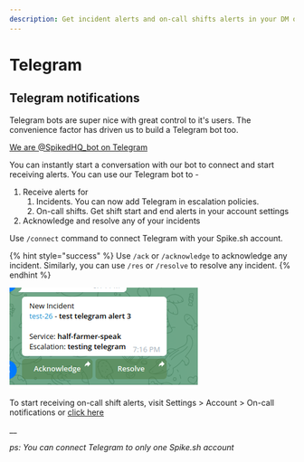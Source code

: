 ```yaml
---
description: Get incident alerts and on-call shifts alerts in your DM on Telegram
---
```


# Telegram

## Telegram notifications

Telegram bots are super nice with great control to it's users. The convenience factor has driven us to build a Telegram bot too.

[We are @SpikedHQ\_bot on Telegram](https://t.me/SpikeHQ\_bot)

You can instantly start a conversation with our bot to connect and start receiving alerts. You can use our Telegram bot to -

1. Receive alerts for&#x20;
   1. Incidents. You can now add Telegram in escalation policies.
   2. On-call shifts. Get shift start and end alerts in your account settings
2. Acknowledge and resolve any of your incidents



Use `/connect` command to connect Telegram with your Spike.sh account.

{% hint style="success" %}
Use `/ack` or `/acknowledge` to acknowledge any incident. Similarly, you can use `/res` or `/resolve` to resolve any incident.
{% endhint %}



![Just a taste of how incident alerts on Telegram look like](<../.gitbook/assets/Screenshot from 2022-07-22 12-34-47.png>)

To start receiving on-call shift alerts, visit Settings > Account > On-call notifications or [click here](https://app.spike.sh/settings/personal-on-call)

__

_ps: You can connect Telegram to only one Spike.sh account_
